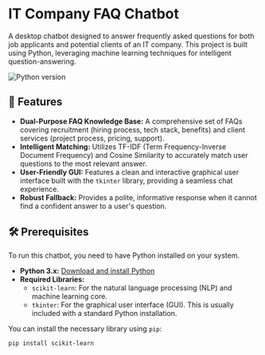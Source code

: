 # IT Company FAQ Chatbot

A desktop chatbot designed to answer frequently asked questions for both job applicants and potential clients of an IT company. This project is built using Python, leveraging machine learning techniques for intelligent question-answering.

![Python version](https://img.shields.io/badge/Python-3.x-blue.svg)

## 🚀 Features

-   **Dual-Purpose FAQ Knowledge Base:** A comprehensive set of FAQs covering recruitment (hiring process, tech stack, benefits) and client services (project process, pricing, support).
-   **Intelligent Matching:** Utilizes TF-IDF (Term Frequency-Inverse Document Frequency) and Cosine Similarity to accurately match user questions to the most relevant answer.
-   **User-Friendly GUI:** Features a clean and interactive graphical user interface built with the `tkinter` library, providing a seamless chat experience.
-   **Robust Fallback:** Provides a polite, informative response when it cannot find a confident answer to a user's question.

## 🛠️ Prerequisites

To run this chatbot, you need to have Python installed on your system.

-   **Python 3.x:** [Download and install Python](https://www.python.org/downloads/)
-   **Required Libraries:**
    -   `scikit-learn`: For the natural language processing (NLP) and machine learning core.
    -   `tkinter`: For the graphical user interface (GUI). This is usually included with a standard Python installation.

You can install the necessary library using `pip`:

```sh
pip install scikit-learn
